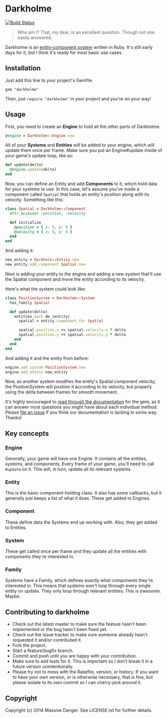 # Darkholme

[![Build Status](https://travis-ci.org/massivedanger/darkholme.png?branch=master)](https://travis-ci.org/massivedanger/darkholme)

> Who am I? That, my dear, is an excellent question. Though not one easily answered.

Darkholme is an [entity-component system](http://en.wikipedia.org/wiki/Entity_component_system)
written in Ruby. It's still early days for it, but I think it's ready for most basic use cases.

## Installation

Just add this line to your project's Gemfile

```
gem "darkholme"
```

Then, just `require "darkholme"` in your project and you're on your way!

## Usage

First, you need to create an **Engine** to hold all the other parts of Darkholme.

```ruby
@engine = Darkholme::Engine.new
```

All of your **Systems** and **Entities** will be added to your engine, which will update
them once per frame. Make sure you put an Engine#update inside of your game's update loop, like
so:

```ruby
def update(delta)
  @engine.update(delta)
end
```

Now, you can define an Entity and add **Components** to it, which hold data for your systems
to use. In this case, let's assume you've made a component called `Spatial` that holds an entity's
position along with its velocity. Something like this:

```ruby
class Spatial < Darkholme::Component
  attr_accessor :position, :velocity

  def initialize
    @position = { x: 0, y: 0 }
    @velocity = { x: 0, y: 0 }
  end
end
```

And adding it:

```ruby
new_entity = Darkhole::Entity.new
new_entity.add_component Spatial.new
```

Next is adding your entity to the engine and adding a new system that'll use the Spatial
component and move the entity according to its velocity.

Here's what the system could look like:

```ruby
class PositionSystem < Darkholme::System
  has_family Spatial

  def update(delta)
    entities.each do |entity|
      spatial = entity.component_for Spatial

      spatial.position.x += spatial.velocity.x * delta
      spatial.position.y += spatial.velocity.y * delta
    end
  end
end
```

And adding it and the entity from before:

```ruby
engine.add_system PositionSystem.new
engine.add_entity new_entity
```

Now, as another system modifies the entity's Spatial component velocity, the
PositionSystem will position it according to its velocity, but properly using
the delta between frames for smooth movement.

It's highly encouraged to [read through the documentation](http://rdoc.info/github/massivedanger/darkholme/master/frames)
for the gem, as it can answer most questions you might have about each individual method. Please
[file an issue](https://github.com/massivedanger/darkholme/issues) if you think our documentation is
lacking in some way. Thanks!

## Key concepts

### Engine

Generally, your game will have one Engine. It contains all the entities, systems,
and components. Every frame of your game, you'll need to call `#update` on it. This will,
in turn, update all its relevant systems.

### Entity

This is the basic component-holding class. It also has some callbacks, but it generally just
keeps a list of what it does. These get added to Engines.

### Component

These define data the Systems end up working with. Also, they get added to Entities.

### System

These get called once per frame and they update all the entities with components they're
interested in.

### Family

Systems have a Family, which defines exactly what components they're interested in. This
means that systems won't loop through every single entity on update. They only loop through
relevant entities. This is _awesome_. Maybe.

## Contributing to darkholme

- Check out the latest master to make sure the feature hasn't been implemented or the bug hasn't been fixed yet.
- Check out the issue tracker to make sure someone already hasn't requested it and/or contributed it.
- Fork the project.
- Start a feature/bugfix branch.
- Commit and push until you are happy with your contribution.
- Make sure to add tests for it. This is important so I don't break it in a future version unintentionally.
- Please try not to mess with the Rakefile, version, or history. If you want to have your own version, or is otherwise necessary, that is fine, but please isolate to its own commit so I can cherry-pick around it.

## Copyright

Copyright (c) 2014 Massive Danger. See LICENSE.txt for further details.

